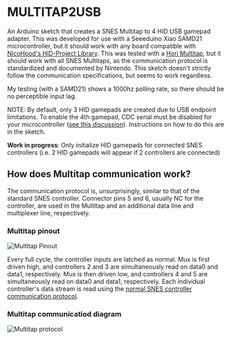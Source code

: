 # MULTITAP2USB
An Arduino sketch that creates a SNES Multitap to 4 HID USB gamepad adapter.  This was developed for use with a Seeeduino Xiao SAMD21 microcontroller, but it should work with any board compatible with [NicoHood's HID-Project Library](https://github.com/NicoHood/HID).  This was tested with a [Hori Multitap](https://m.media-amazon.com/images/I/61Niix1JEYL._SL1500_.jpg), but it should work with all SNES Multitaps, as the communication protocol is standardized and documented by Nintendo.  This sketch doesn't strictly follow the communication specifications, but seems to work regardless.

My testing (with a SAMD21) shows a 1000hz polling rate, so there should be no perceptible input lag.

NOTE: By default, only 3 HID gamepads are created due to USB endpoint limitations.  To enable the 4th gamepad, CDC serial must be disabled for your microcontroller ([see this discussion](https://github.com/arduino/ArduinoCore-avr/pull/383/files)).  Instructions on how to do this are in the sketch.

**Work in progress**: Only initialize HID gamepads for connected SNES controllers (i.e. 2 HID gamepads will appear if 2 controllers are connected)

## How does Multitap communication work?
The communication protocol is, unsurprisingly, similar to that of the standard SNES controller.  Connector pins 5 and 6, usually NC for the controller, are used in the Multitap and an additional data line and multiplexer line, respectively.

### Multitap pinout
![Multitap Pinout](https://user-images.githubusercontent.com/52169065/222494081-25e28874-cc6e-4ed6-a9f6-29461d268383.png)

Every full cycle, the controller inputs are latched as normal.  Mux is first driven high, and controllers 2 and 3 are simultaneously read on data0 and data1, respectively.  Mux is then driven low, and controllers 4 and 5 are simultaneously read on data0 and data1, respectively.  Each individual controller's data stream is read using the [normal SNES controller communication protocol](https://www.fpgalover.com/ip-cores/snes-controller-core).

### Multitap communicatiod diagram
![Multitap protocol](https://user-images.githubusercontent.com/52169065/222495704-12407d4d-3fc5-48ef-8f2d-e29607d0f0c0.png)
